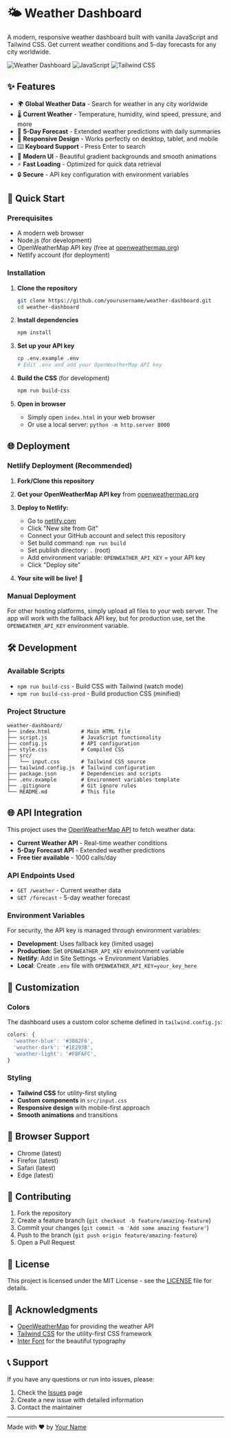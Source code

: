 # 🌤️ Weather Dashboard

A modern, responsive weather dashboard built with vanilla JavaScript and Tailwind CSS. Get current weather conditions and 5-day forecasts for any city worldwide.

![Weather Dashboard](https://img.shields.io/badge/Weather-Dashboard-blue?style=for-the-badge&logo=weather)
![JavaScript](https://img.shields.io/badge/JavaScript-ES6+-yellow?style=for-the-badge&logo=javascript)
![Tailwind CSS](https://img.shields.io/badge/Tailwind-CSS-38B2AC?style=for-the-badge&logo=tailwind-css)

## ✨ Features

- 🌍 **Global Weather Data** - Search for weather in any city worldwide
- 🌡️ **Current Weather** - Temperature, humidity, wind speed, pressure, and more
- 📅 **5-Day Forecast** - Extended weather predictions with daily summaries
- 📱 **Responsive Design** - Works perfectly on desktop, tablet, and mobile
- ⌨️ **Keyboard Support** - Press Enter to search
- 🎨 **Modern UI** - Beautiful gradient backgrounds and smooth animations
- ⚡ **Fast Loading** - Optimized for quick data retrieval
- 🔒 **Secure** - API key configuration with environment variables

## 🚀 Quick Start

### Prerequisites

- A modern web browser
- Node.js (for development)
- OpenWeatherMap API key (free at [openweathermap.org](https://openweathermap.org/api))
- Netlify account (for deployment)

### Installation

1. **Clone the repository**
   ```bash
   git clone https://github.com/yourusername/weather-dashboard.git
   cd weather-dashboard
   ```

2. **Install dependencies**
   ```bash
   npm install
   ```

3. **Set up your API key**
   ```bash
   cp .env.example .env
   # Edit .env and add your OpenWeatherMap API key
   ```

4. **Build the CSS** (for development)
   ```bash
   npm run build-css
   ```

5. **Open in browser**
   - Simply open `index.html` in your web browser
   - Or use a local server: `python -m http.server 8000`

## 🌐 Deployment

### Netlify Deployment (Recommended)

1. **Fork/Clone this repository**
2. **Get your OpenWeatherMap API key** from [openweathermap.org](https://openweathermap.org/api)
3. **Deploy to Netlify:**
   - Go to [netlify.com](https://netlify.com)
   - Click "New site from Git"
   - Connect your GitHub account and select this repository
   - Set build command: `npm run build`
   - Set publish directory: `.` (root)
   - Add environment variable: `OPENWEATHER_API_KEY` = your API key
   - Click "Deploy site"

4. **Your site will be live!** 🎉

### Manual Deployment

For other hosting platforms, simply upload all files to your web server. The app will work with the fallback API key, but for production use, set the `OPENWEATHER_API_KEY` environment variable.

## 🛠️ Development

### Available Scripts

- `npm run build-css` - Build CSS with Tailwind (watch mode)
- `npm run build-css-prod` - Build production CSS (minified)

### Project Structure

```
weather-dashboard/
├── index.html          # Main HTML file
├── script.js           # JavaScript functionality
├── config.js           # API configuration
├── style.css           # Compiled CSS
├── src/
│   └── input.css       # Tailwind CSS source
├── tailwind.config.js  # Tailwind configuration
├── package.json        # Dependencies and scripts
├── .env.example        # Environment variables template
├── .gitignore          # Git ignore rules
└── README.md           # This file
```

## 🌐 API Integration

This project uses the [OpenWeatherMap API](https://openweathermap.org/api) to fetch weather data:

- **Current Weather API** - Real-time weather conditions
- **5-Day Forecast API** - Extended weather predictions
- **Free tier available** - 1000 calls/day

### API Endpoints Used

- `GET /weather` - Current weather data
- `GET /forecast` - 5-day weather forecast

### Environment Variables

For security, the API key is managed through environment variables:

- **Development**: Uses fallback key (limited usage)
- **Production**: Set `OPENWEATHER_API_KEY` environment variable
- **Netlify**: Add in Site Settings → Environment Variables
- **Local**: Create `.env` file with `OPENWEATHER_API_KEY=your_key_here`

## 🎨 Customization

### Colors

The dashboard uses a custom color scheme defined in `tailwind.config.js`:

```javascript
colors: {
  'weather-blue': '#3B82F6',
  'weather-dark': '#1E293B',
  'weather-light': '#F8FAFC',
}
```

### Styling

- **Tailwind CSS** for utility-first styling
- **Custom components** in `src/input.css`
- **Responsive design** with mobile-first approach
- **Smooth animations** and transitions

## 📱 Browser Support

- Chrome (latest)
- Firefox (latest)
- Safari (latest)
- Edge (latest)

## 🤝 Contributing

1. Fork the repository
2. Create a feature branch (`git checkout -b feature/amazing-feature`)
3. Commit your changes (`git commit -m 'Add some amazing feature'`)
4. Push to the branch (`git push origin feature/amazing-feature`)
5. Open a Pull Request

## 📄 License

This project is licensed under the MIT License - see the [LICENSE](LICENSE) file for details.

## 🙏 Acknowledgments

- [OpenWeatherMap](https://openweathermap.org/) for providing the weather API
- [Tailwind CSS](https://tailwindcss.com/) for the utility-first CSS framework
- [Inter Font](https://fonts.google.com/specimen/Inter) for the beautiful typography

## 📞 Support

If you have any questions or run into issues, please:

1. Check the [Issues](https://github.com/yourusername/weather-dashboard/issues) page
2. Create a new issue with detailed information
3. Contact the maintainer

---

Made with ❤️ by [Your Name](https://github.com/yourusername)